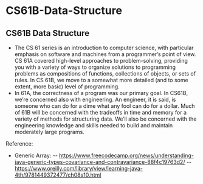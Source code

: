 # CS61B-Data-Structure
## CS61B Data Structure

- The CS 61 series is an introduction to computer science, with particular emphasis on software and machines from a programmer’s point of view. CS 61A covered high-level approaches to problem-solving, providing you with a variety of ways to organize solutions to programming problems as compositions of functions, collections of objects, or sets of rules. In CS 61B, we move to a somewhat more detailed (and to some extent, more basic) level of programming.
- In 61A, the correctness of a program was our primary goal. In CS61B, we’re concerned also with engineering. An engineer, it is said, is someone who can do for a dime what any fool can do for a dollar. Much of 61B will be concerned with the tradeoffs in time and memory for a variety of methods for structuring data. We’ll also be concerned with the engineering knowledge and skills needed to build and maintain moderately large programs.

Reference:
- Generic Array: 
-- https://www.freecodecamp.org/news/understanding-java-generic-types-covariance-and-contravariance-88f4c19763d2/
-- https://www.oreilly.com/library/view/learning-java-4th/9781449372477/ch08s10.html
